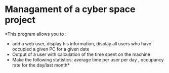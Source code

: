 # Managament of a cyber space project
*This program allows you to :
- add a web user, display his information, display all users who have
occupied a given PC for a given date
- Output of a user with calculation of the time spent on the machine
- Make the following statistics: average time per user per day , occupancy rate for the day/last
month*
